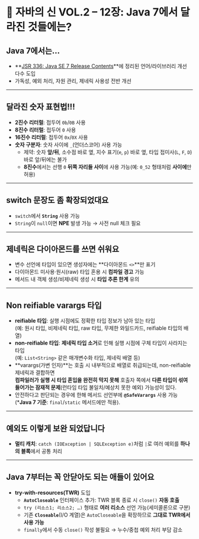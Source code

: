 # 📘 자바의 신 VOL.2 – 12장: Java 7에서 달라진 것들에는?

## Java 7에서는…
- **[JSR 336: Java SE 7 Release Contents](https://jcp.org/aboutJava/communityprocess/final/jsr336/index.html)**에 정리된 언어/라이브러리 개선 다수 도입
- 가독성, 예외 처리, 자원 관리, 제네릭 사용성 전반 개선

---

## 달라진 숫자 표현법!!!
- **2진수 리터럴**: 접두어 `0b`/`0B` 사용
- **8진수 리터럴**: 접두어 `0` 사용
- **16진수 리터럴**: 접두어 `0x`/`0X` 사용
- **숫자 구분자**: 숫자 사이에 `_`(언더스코어) 사용 가능
    - 제약: 숫자 **앞/뒤**, 소수점 바로 옆, 지수 표기(`e`, `p`) 바로 옆, 타입 접미사(`L`, `F`, `D`) 바로 앞/뒤에는 불가
    - **8진수**에서는 선행 `0` **뒤쪽 자리들 사이**에 사용 가능(예: `0_52` 형태처럼 **사이에**만 허용)

---

## switch 문장도 좀 확장되었대요
- `switch`에서 **`String`** 사용 가능
- `String`이 `null`이면 **NPE** 발생 가능 → 사전 null 체크 필요

---

## 제네릭은 다이아몬드를 쓰면 쉬워요
- 변수 선언에 타입이 있으면 생성자에는 **다이아몬드 `<>`**만 표기
- 다이아몬드 미사용·원시(raw) 타입 혼용 시 **컴파일 경고** 가능
- 메서드 내 객체 생성/비제네릭 생성 시 **타입 추론 한계** 유의

---

## Non reifiable varargs 타입
- **reifiable 타입**: 실행 시점에도 정확한 타입 정보가 남아 있는 타입  
  (예: 원시 타입, 비제네릭 타입, raw 타입, 무제한 와일드카드, reifiable 타입의 배열)
- **non-reifiable 타입**: **제네릭 타입 소거**로 인해 실행 시점에 구체 타입이 사라지는 타입  
  (예: `List<String>` 같은 매개변수화 타입, 제네릭 배열 등)
- **varargs(가변 인자)**는 호출 시 내부적으로 배열로 취급되는데, non-reifiable 제네릭과 결합하면  
  **컴파일러가 실행 시 타입 혼입을 완전히 막지 못해** 호출자 쪽에서 **다른 타입이 섞여 들어가는 잠재적 문제**(런타임 타입 불일치/예상치 못한 예외) 가능성이 있다.
- 안전하다고 판단되는 경우에 한해 메서드 선언부에 **`@SafeVarargs`** 사용 가능(***Java 7 기준**: `final`/`static` 메서드에만 적용).

---

## 예외도 이렇게 보완 되었답니다
- **멀티 캐치**: `catch (IOException | SQLException e)`처럼 `|`로 여러 예외를 **하나의 블록**에서 공통 처리

---

## Java 7부터는 꼭 안닫아도 되는 애들이 있어요
- **try-with-resources(TWR)** 도입
    - **`AutoCloseable`** 인터페이스 추가: TWR 블록 종료 시 `close()` **자동 호출**
    - `try (리소스1; 리소스2; …)` 형태로 **여러 리소스** 선언 가능(세미콜론으로 구분)
    - 기존 **`Closeable`**(I/O 계열)은 `AutoCloseable`을 확장하므로 **그대로 TWR에서 사용 가능**
    - `finally`에서 수동 `close()` 작성 불필요 → 누수/중첩 예외 처리 부담 감소
